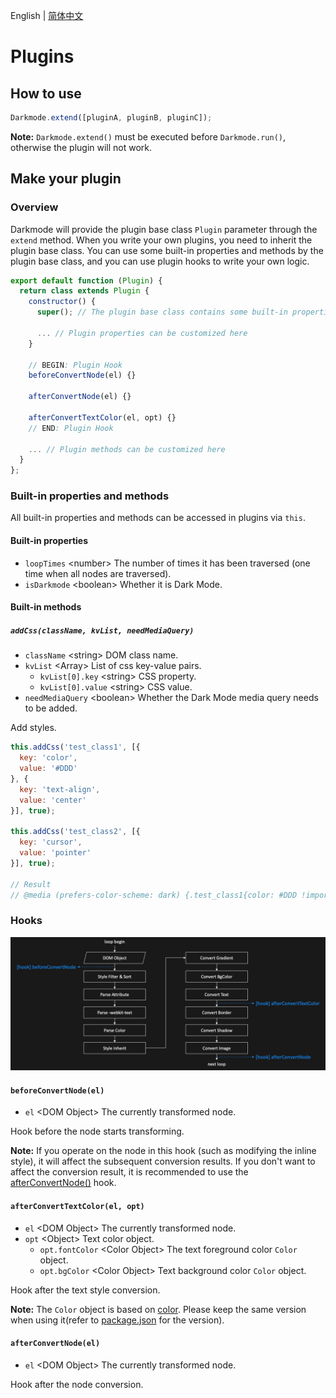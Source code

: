 English | [简体中文](../cn/plugins.md)

Plugins
==============================

## How to use

```javascript
Darkmode.extend([pluginA, pluginB, pluginC]);
```

**Note:** `Darkmode.extend()` must be executed before `Darkmode.run()`, otherwise the plugin will not work.

## Make your plugin

### Overview

Darkmode will provide the plugin base class `Plugin` parameter through the `extend` method. When you write your own plugins, you need to inherit the plugin base class. You can use some built-in properties and methods by the plugin base class, and you can use plugin hooks to write your own logic.

```javascript
export default function (Plugin) {
  return class extends Plugin {
    constructor() {
      super(); // The plugin base class contains some built-in properties and methods

      ... // Plugin properties can be customized here
    }

    // BEGIN: Plugin Hook
    beforeConvertNode(el) {}

    afterConvertNode(el) {}

    afterConvertTextColor(el, opt) {}
    // END: Plugin Hook

    ... // Plugin methods can be customized here
  }
};
```

### Built-in properties and methods

All built-in properties and methods can be accessed in plugins via `this`.

#### Built-in properties

- `loopTimes` &lt;number&gt; The number of times it has been traversed (one time when all nodes are traversed).
- `isDarkmode` &lt;boolean&gt; Whether it is Dark Mode.

#### Built-in methods

##### `addCss(className, kvList, needMediaQuery)`

- `className` &lt;string&gt; DOM class name.
- `kvList` &lt;Array&gt; List of css key-value pairs.
  - `kvList[0].key` &lt;string&gt; CSS property.
  - `kvList[0].value` &lt;string&gt; CSS value.
- `needMediaQuery` &lt;boolean&gt; Whether the Dark Mode media query needs to be added.

Add styles.

```javascript
this.addCss('test_class1', [{
  key: 'color',
  value: '#DDD'
}, {
  key: 'text-align',
  value: 'center'
}], true);

this.addCss('test_class2', [{
  key: 'cursor',
  value: 'pointer'
}], true);

// Result
// @media (prefers-color-scheme: dark) {.test_class1{color: #DDD !important;text-align: center !important;}.test_class2{cursor: pointer !important;}}
```

### Hooks

![Lifecycle Diagram](../imgs/hooks.png)

#### `beforeConvertNode(el)`

- `el` &lt;DOM Object&gt; The currently transformed node.

Hook before the node starts transforming.

**Note:** If you operate on the node in this hook (such as modifying the inline style), it will affect the subsequent conversion results. If you don't want to affect the conversion result, it is recommended to use the [afterConvertNode()](#afterconvertnodeel) hook.



#### `afterConvertTextColor(el, opt)`

- `el` &lt;DOM Object&gt; The currently transformed node.
- `opt` &lt;Object&gt; Text color object.
  - `opt.fontColor` &lt;Color Object&gt; The text foreground color `Color` object.
  - `opt.bgColor` &lt;Color Object&gt; Text background color `Color` object.

Hook after the text style conversion.

**Note:** The `Color` object is based on [color](https://www.npmjs.com/package/color). Please keep the same version when using it(refer to [package.json](../../package.json#L7) for the version).

#### `afterConvertNode(el)`

- `el` &lt;DOM Object&gt; The currently transformed node.

Hook after the node conversion.

